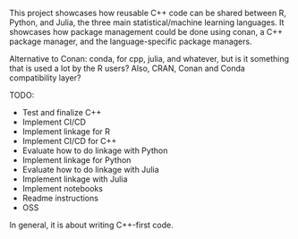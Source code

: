 This project showcases how reusable C++ code can be shared between R, Python, and Julia, the three
main statistical/machine learning languages. It showcases how package management could be done
using conan, a C++ package manager, and the language-specific package managers.

Alternative to Conan: conda, for cpp, julia, and whatever, but is it something that is used
a lot by the R users? Also, CRAN, Conan and Conda compatibility layer?

TODO:

- Test and finalize C++
- Implement CI/CD
- Implement linkage for R
- Implement CI/CD for C++
- Evaluate how to do linkage with Python
- Implement linkage for Python
- Evaluate how to do linkage with Julia
- Implement linkage with Julia
- Implement notebooks
- Readme instructions
- OSS

In general, it is about writing C++-first code.
